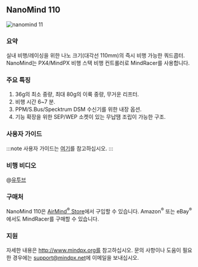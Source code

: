## NanoMind 110

![nanomind 11
](../../assets/hardware/hardware-nanomind110.png)

### 요약

실내 비행/레이싱을 위한 나노 크기(대각선 110mm)의 즉시 비행 가능한 쿼드콥터. NanoMind는 PX4/MindPX 비행 스택 비행 컨트롤러로 MindRacer를 사용합니다.

### 주요 특징

1. 36g의 최소 중량, 최대 80g의 이륙 중량, 무거운 리프터.
2. 비행 시간 6~7 분.
3. PPM/S.Bus/Specktrum DSM 수신기를 위한 내장 옵션.
4. 기능 확장을 위한 SEP/WEP 소켓이 있는 무납땜 조립이 가능한 구조.

### 사용자 가이드

:::note
사용자 가이드는 [여기](http://mindpx.net/assets/accessories/NanoMind_110_user_manual.pdf)를 참고하십시오.
:::

### 비행 비디오

@[유투브](https://youtu.be/bLtKa--Buic)

### 구매처

NanoMind 110은 [AirMind<sup>&reg;</sup> Store](http://drupal.xitronet.com/?q=catalog)에서 구입할 수 있습니다. Amazon<sup>&reg;</sup> 또는 eBay<sup>&reg;</sup>에서도 MindRacer를 구매할 수 있습니다.

### 지원

자세한 내용은 http://www.mindpx.org를 참고하십시오. 문의 사항이나 도움이 필요한 경우에는 [support@mindpx.net](mailto:support@mindpx.net)에 이메일을 보내십시오.
